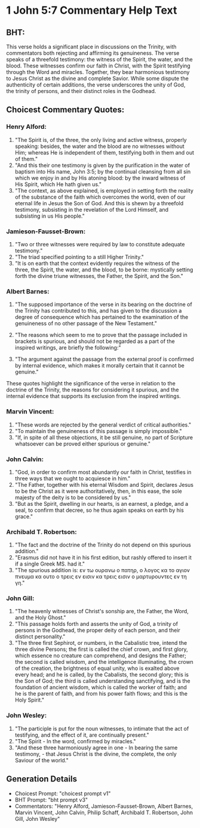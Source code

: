 # 1 John 5:7 Commentary Help Text

## BHT:
This verse holds a significant place in discussions on the Trinity, with commentators both rejecting and affirming its genuineness. The verse speaks of a threefold testimony: the witness of the Spirit, the water, and the blood. These witnesses confirm our faith in Christ, with the Spirit testifying through the Word and miracles. Together, they bear harmonious testimony to Jesus Christ as the divine and complete Savior. While some dispute the authenticity of certain additions, the verse underscores the unity of God, the trinity of persons, and their distinct roles in the Godhead.

## Choicest Commentary Quotes:
### Henry Alford:
1) "The Spirit is, of the three, the only living and active witness, properly speaking: besides, the water and the blood are no witnesses without Him; whereas He is independent of them, testifying both in them and out of them."
2) "And this their one testimony is given by the purification in the water of baptism into His name, John 3:5; by the continual cleansing from all sin which we enjoy in and by His atoning blood: by the inward witness of His Spirit, which He hath given us."
3) "The context, as above explained, is employed in setting forth the reality of the substance of the faith which overcomes the world, even of our eternal life in Jesus the Son of God. And this is shewn by a threefold testimony, subsisting in the revelation of the Lord Himself, and subsisting in us His people."

### Jamieson-Fausset-Brown:
1. "Two or three witnesses were required by law to constitute adequate testimony."
2. "The triad specified pointing to a still Higher Trinity."
3. "It is on earth that the context evidently requires the witness of the three, the Spirit, the water, and the blood, to be borne: mystically setting forth the divine triune witnesses, the Father, the Spirit, and the Son."

### Albert Barnes:
1. "The supposed importance of the verse in its bearing on the doctrine of the Trinity has contributed to this, and has given to the discussion a degree of consequence which has pertained to the examination of the genuineness of no other passage of the New Testament."

2. "The reasons which seem to me to prove that the passage included in brackets is spurious, and should not be regarded as a part of the inspired writings, are briefly the following:"

3. "The argument against the passage from the external proof is confirmed by internal evidence, which makes it morally certain that it cannot be genuine."

These quotes highlight the significance of the verse in relation to the doctrine of the Trinity, the reasons for considering it spurious, and the internal evidence that supports its exclusion from the inspired writings.

### Marvin Vincent:
1. "These words are rejected by the general verdict of critical authorities."
2. "To maintain the genuineness of this passage is simply impossible."
3. "If, in spite of all these objections, it be still genuine, no part of Scripture whatsoever can be proved either spurious or genuine."

### John Calvin:
1. "God, in order to confirm most abundantly our faith in Christ, testifies in three ways that we ought to acquiesce in him."
2. "The Father, together with his eternal Wisdom and Spirit, declares Jesus to be the Christ as it were authoritatively, then, in this ease, the sole majesty of the deity is to be considered by us."
3. "But as the Spirit, dwelling in our hearts, is an earnest, a pledge, and a seal, to confirm that decree, so he thus again speaks on earth by his grace."

### Archibald T. Robertson:
1. "The fact and the doctrine of the Trinity do not depend on this spurious addition."
2. "Erasmus did not have it in his first edition, but rashly offered to insert it if a single Greek MS. had it."
3. "The spurious addition is: εν τω ουρανω ο πατηρ, ο λογος κα το αγιον πνευμα κα ουτο ο τρεις εν εισιν κα τρεις εισιν ο μαρτυρουντες εν τη γη."

### John Gill:
1. "The heavenly witnesses of Christ's sonship are, the Father, the Word, and the Holy Ghost."
2. "This passage holds forth and asserts the unity of God, a trinity of persons in the Godhead, the proper deity of each person, and their distinct personality."
3. "The three first Sephirot, or numbers, in the Cabalistic tree, intend the three divine Persons; the first is called the chief crown, and first glory, which essence no creature can comprehend, and designs the Father; the second is called wisdom, and the intelligence illuminating, the crown of the creation, the brightness of equal unity, who is exalted above every head; and he is called, by the Cabalists, the second glory; this is the Son of God; the third is called understanding sanctifying, and is the foundation of ancient wisdom, which is called the worker of faith; and he is the parent of faith, and from his power faith flows; and this is the Holy Spirit."

### John Wesley:
1. "The participle is put for the noun witnesses, to intimate that the act of testifying, and the effect of it, are continually present."
2. "The Spirit - In the word, confirmed by miracles."
3. "And these three harmoniously agree in one - In bearing the same testimony, - that Jesus Christ is the divine, the complete, the only Saviour of the world."


## Generation Details
- Choicest Prompt: "choicest prompt v1"
- BHT Prompt: "bht prompt v3"
- Commentators: "Henry Alford, Jamieson-Fausset-Brown, Albert Barnes, Marvin Vincent, John Calvin, Philip Schaff, Archibald T. Robertson, John Gill, John Wesley"
